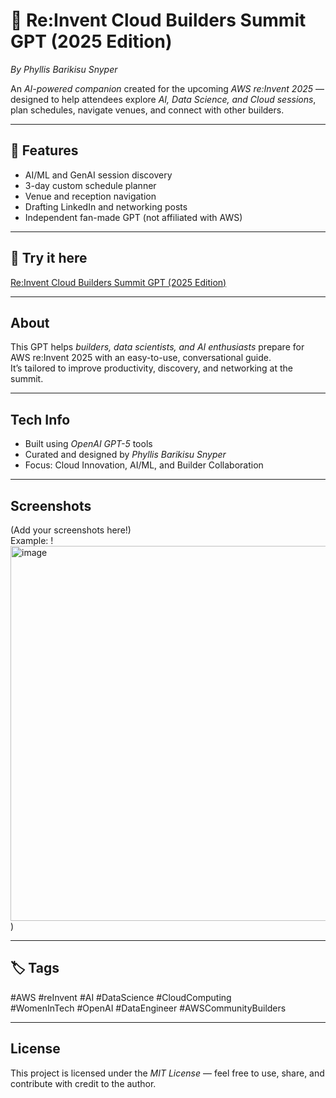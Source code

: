 # 🧠 Re:Invent Cloud Builders Summit GPT (2025 Edition)

*By Phyllis Barikisu Snyper*

An *AI-powered companion* created for the upcoming *AWS re:Invent 2025* — designed to help attendees explore *AI, Data Science, and Cloud sessions*, plan schedules, navigate venues, and connect with other builders.

---

## 🚀 Features
-  AI/ML and GenAI session discovery  
-  3-day custom schedule planner  
-  Venue and reception navigation  
-  Drafting LinkedIn and networking posts  
-  Independent fan-made GPT (not affiliated with AWS)

---

## 🔗 Try it here
 [Re:Invent Cloud Builders Summit GPT (2025 Edition)](https://chatgpt.com/g/g-68f53788ed1c8191a8da822c9c6fd10d-re-invent-cloud-builders-summit-gpt-2025-edition)

---

##  About
This GPT helps *builders, data scientists, and AI enthusiasts* prepare for AWS re:Invent 2025 with an easy-to-use, conversational guide.  
It’s tailored to improve productivity, discovery, and networking at the summit.

---

##  Tech Info
- Built using *OpenAI GPT-5* tools  
- Curated and designed by *Phyllis Barikisu Snyper*  
- Focus: Cloud Innovation, AI/ML, and Builder Collaboration

---

##  Screenshots
(Add your screenshots here!)  
Example:
!<img width="1164" height="600" alt="image" src="https://github.com/user-attachments/assets/cc259481-37cd-4b14-a15e-2d18ca139fcb" />
)

---

## 🏷 Tags
#AWS #reInvent #AI #DataScience #CloudComputing  
#WomenInTech #OpenAI #DataEngineer #AWSCommunityBuilders

---

##  License
This project is licensed under the *MIT License* — feel free to use, share, and contribute with credit to the author.
